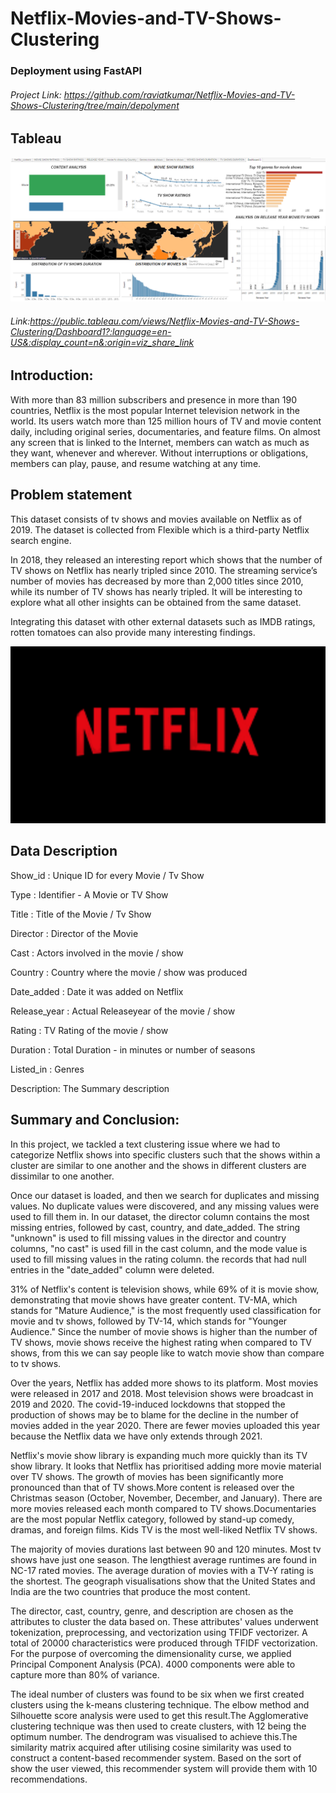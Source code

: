 # Netflix-Movies-and-TV-Shows-Clustering
### Deployment using FastAPI

###### Project Link: https://github.com/raviatkumar/Netflix-Movies-and-TV-Shows-Clustering/tree/main/depolyment

## Tableau
![Alt text](https://raw.githubusercontent.com/raviatkumar/Netflix-Movies-and-TV-Shows-Clustering/main/Image/fun.PNG)

###### Link:https://public.tableau.com/views/Netflix-Movies-and-TV-Shows-Clustering/Dashboard1?:language=en-US&:display_count=n&:origin=viz_share_link
## Introduction:

With more than 83 million subscribers and presence in more than 190 countries, Netflix is the most popular Internet television network in the world. Its users watch more than 125 million hours of TV and movie content daily, including original series, documentaries, and feature films. On almost any screen that is linked to the Internet, members can watch as much as they want, whenever and wherever. Without interruptions or obligations, members can play, pause, and resume watching at any time.

## Problem statement

This dataset consists of tv shows and movies available on Netflix as of 2019. The dataset is collected from Flexible which is a third-party Netflix search engine.

In 2018, they released an interesting report which shows that the number of TV shows on Netflix has nearly tripled since 2010. The streaming service’s number of movies has decreased by more than 2,000 titles since 2010, while its number of TV shows has nearly tripled. It will be interesting to explore what all other insights can be obtained from the same dataset.

Integrating this dataset with other external datasets such as IMDB ratings, rotten tomatoes can also provide many interesting findings.

![image](https://github.com/raviatkumar/Netflix-Movies-and-TV-Shows-Clustering/blob/main/Image/Netflix.png?raw=true)

## Data Description

Show_id : Unique ID for every Movie / Tv Show

Type : Identifier - A Movie or TV Show

Title : Title of the Movie / Tv Show

Director : Director of the Movie

Cast : Actors involved in the movie / show

Country : Country where the movie / show was produced

Date_added : Date it was added on Netflix

Release_year : Actual Releaseyear of the movie / show

Rating : TV Rating of the movie / show

Duration : Total Duration - in minutes or number of seasons

Listed_in : Genres

Description: The Summary description

## Summary and Conclusion:

In this project, we tackled a text clustering issue where we had to categorize Netflix shows into specific clusters such that the shows within a cluster are similar to one another and the shows in different clusters are dissimilar to one another.

Once our dataset is loaded, and then we search for duplicates and missing values. No duplicate values were discovered, and any missing values were used to fill them in. In our dataset, the director column contains the most missing entries, followed by cast, country, and date_added. The string "unknown" is used to fill missing values in the director and country columns, "no cast" is used fill in the cast column, and the mode value is used to fill missing values in the rating column. the records that had null entries in the "date_added" column were deleted.

31% of Netflix's content is television shows, while 69% of it is movie show, demonstrating that movie shows have greater content. TV-MA, which stands for "Mature Audience," is the most frequently used classification for movie and tv shows, followed by TV-14, which stands for "Younger Audience." Since the number of movie shows is higher than the number of TV shows, movie shows receive the highest rating when compared to TV shows, from this we can say people like to watch movie show than compare to tv shows.

Over the years, Netflix has added more shows to its platform. Most movies were released in 2017 and 2018. Most television shows were broadcast in 2019 and 2020. The covid-19-induced lockdowns that stopped the production of shows may be to blame for the decline in the number of movies added in the year 2020. There are fewer movies uploaded this year because the Netflix data we have only extends through 2021.

Netflix's movie show library is expanding much more quickly than its TV show library. It looks that Netflix has prioritised adding more movie material over TV shows. The growth of movies has been significantly more pronounced than that of TV shows.More content is released over the Christmas season (October, November, December, and January). There are more movies released each month compared to TV shows.Documentaries are the most popular Netflix category, followed by stand-up comedy, dramas, and foreign films. Kids TV is the most well-liked Netflix TV shows.

The majority of movies durations last between 90 and 120 minutes. Most tv shows have just one season. The lengthiest average runtimes are found in NC-17 rated movies. The average duration of movies with a TV-Y rating is the shortest. The geograph visualisations show that the United States and India are the two countries that produce the most content.

The director, cast, country, genre, and description are chosen as the attributes to cluster the data based on. These attributes' values underwent tokenization, preprocessing, and vectorization using TFIDF vectorizer. A total of 20000 characteristics were produced through TFIDF vectorization. For the purpose of overcoming the dimensionality curse, we applied Principal Component Analysis (PCA). 4000 components were able to capture more than 80% of variance.

The ideal number of clusters was found to be six when we first created clusters using the k-means clustering technique. The elbow method and Silhouette score analysis were used to get this result.The Agglomerative clustering technique was then used to create clusters, with 12 being the optimum number. The dendrogram was visualised to achieve this.The similarity matrix acquired after utilising cosine similarity was used to construct a content-based recommender system. Based on the sort of show the user viewed, this recommender system will provide them with 10 recommendations.
